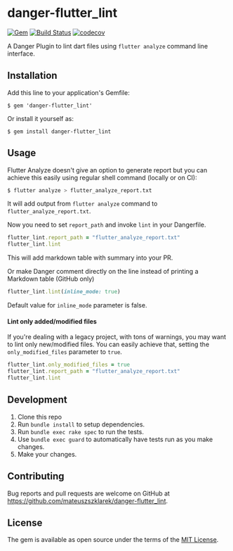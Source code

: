# danger-flutter_lint

[![Gem](https://img.shields.io/gem/v/danger-flutter_lint.svg)](https://rubygems.org/gems/danger-flutter_lint)
[![Build Status](https://travis-ci.org/mateuszszklarek/danger-flutter_lint.svg?branch=master)](https://travis-ci.org/mateuszszklarek/danger-flutter_lint)
[![codecov](https://codecov.io/gh/mateuszszklarek/danger-flutter_lint/branch/master/graph/badge.svg)](https://codecov.io/gh/mateuszszklarek/danger-flutter_lint)

A Danger Plugin to lint dart files using `flutter analyze` command line interface.

## Installation

Add this line to your application's Gemfile:

	$ gem 'danger-flutter_lint'

Or install it yourself as:

    $ gem install danger-flutter_lint

## Usage

Flutter Analyze doesn't give an option to generate report but you can achieve this easily using regular shell command (locally or on CI):

```sh
$ flutter analyze > flutter_analyze_report.txt
```

It will add output from `flutter analyze` command to `flutter_analyze_report.txt`.

Now you need to set `report_path` and invoke `lint` in your Dangerfile.

```ruby
flutter_lint.report_path = "flutter_analyze_report.txt"
flutter_lint.lint
```

This will add markdown table with summary into your PR.

Or make Danger comment directly on the line instead of printing a Markdown table (GitHub only)

```ruby
flutter_lint.lint(inline_mode: true)
```

Default value for `inline_mode` parameter is false.

#### Lint only added/modified files

If you're dealing with a legacy project, with tons of warnings, you may want to lint only new/modified files. You can easily achieve that, setting the `only_modified_files` parameter to `true`.

```ruby
flutter_lint.only_modified_files = true
flutter_lint.report_path = "flutter_analyze_report.txt"
flutter_lint.lint
```

## Development

1. Clone this repo
2. Run `bundle install` to setup dependencies.
3. Run `bundle exec rake spec` to run the tests.
4. Use `bundle exec guard` to automatically have tests run as you make changes.
5. Make your changes.

## Contributing

Bug reports and pull requests are welcome on GitHub at https://github.com/mateuszszklarek/danger-flutter_lint.

## License

The gem is available as open source under the terms of the [MIT License](https://opensource.org/licenses/MIT).
